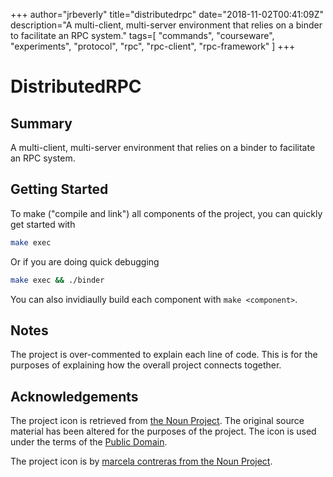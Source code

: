 +++
    author="jrbeverly"
    title="distributedrpc"
    date="2018-11-02T00:41:09Z"
    description="A multi-client, multi-server environment that relies on a binder to facilitate an RPC system."
    tags=[
  "commands",
  "courseware",
  "experiments",
  "protocol",
  "rpc",
  "rpc-client",
  "rpc-framework"
]
    +++
    
# DistributedRPC

## Summary

A multi-client, multi-server environment that relies on a binder to facilitate an RPC system.

## Getting Started

To make ("compile and link") all components of the project, you can quickly get started with

```bash
make exec
```

Or if you are doing quick debugging

```bash
make exec && ./binder
```

You can also invidiaully build each component with `make <component>`.

## Notes

The project is over-commented to explain each line of code. This is for the purposes of explaining how the overall project connects together.

## Acknowledgements

The project icon is retrieved from [the Noun Project](docs/icon/icon.json). The original source material has been altered for the purposes of the project. The icon is used under the terms of the [Public Domain](https://creativecommons.org/publicdomain/zero/1.0/).

The project icon is by [marcela contreras from the Noun Project](https://thenounproject.com/term/honeycomb/125100/).
